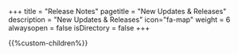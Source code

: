 +++
title = "Release Notes"
pagetitle = "New Updates & Releases"
description = "New Updates & Releases"
icon="fa-map"
weight = 6
alwaysopen = false
isDirectory = false
+++

{{%custom-children%}}
